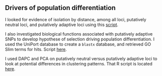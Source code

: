 ## Drivers of population differentiation

I looked for evidence of isolation by distance, among all loci, putatively neutral loci, and putatively adaptive loci using this [script](https://github.com/nclowell/SeaCukes/blob/master/5_potential_drivers_of_differentiation/isolation_by_distance.R).

I also investigated biological functions associated with putatively adaptive SNPs to develop hypothese of selection driving population differentiation. I used the UniPort database to create a ``blastx`` database, and retrieved GO Slim terms for hits. Script [here](https://github.com/nclowell/SeaCukes/blob/master/5_potential_drivers_of_differentiation/gene_annotation_w_uniprot.R).

I used DAPC and PCA on putatively neutral versus putatively adaptive loci to look at potential differences in clustering patterns. That R script is located [here](https://github.com/nclowell/SeaCukes/blob/master/3_pop_structure_analyses/PCA_and_DAPC.R).
